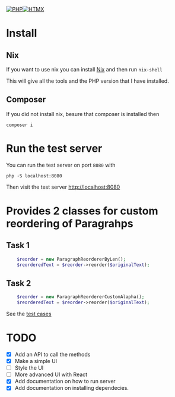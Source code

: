 [![PHP](https://github.com/yisraeldov/bhbst/actions/workflows/php.yml/badge.svg)](https://github.com/yisraeldov/bhbst/actions/workflows/php.yml)[![HTMX](https://img.shields.io/badge/HTMX-36C?logo=htmx&logoColor=fff)](#)

# Install

## Nix

If you want to use nix you can install [Nix](https://nixos.org/download/#download-nix) and then run `nix-shell`

This will give all the tools and the PHP version that I have installed.

## Composer

If you did not install nix, besure that composer is installed then 

``` shell
composer i
```

# Run the test server

You can run the test server on port `8080` with

``` shell
php -S localhost:8080
```

Then visit the test server <http://localhost:8080>


# Provides 2 classes for custom reordering of Paragrahps


## Task 1


``` php
	$reorder = new ParagraphReordererByLen();
	$reorderedText = $reorder->reorder($originalText);
```


## Task 2
``` php
	$reorder = new ParagraphReordererCustomAlapha();
	$reorderedText = $reorder->reorder($originalText);
```

See the [test cases](./tests/)



# TODO 
- [X] Add an API to call the methods
- [X] Make a simple UI
 - [ ] Style the UI
 - [ ] More advanced UI with React
- [X] Add documentation on how to run server
- [X] Add documentation on installing dependecies. 
